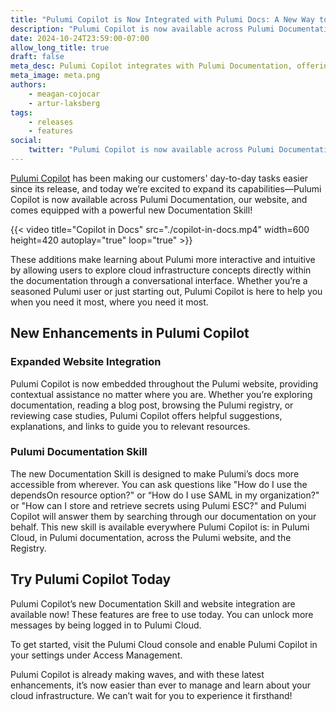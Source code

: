 ```yaml
---
title: "Pulumi Copilot is Now Integrated with Pulumi Docs: A New Way to Learn and Explore"
description: "Pulumi Copilot is now available across Pulumi Documentation, equipped with a new Documentation Skill, making learning Pulumi more interactive and intuitive."
date: 2024-10-24T23:59:00-07:00
allow_long_title: true
draft: false
meta_desc: Pulumi Copilot integrates with Pulumi Documentation, offering a conversational interface to make learning cloud infrastructure easier and more intuitive.
meta_image: meta.png
authors:
    - meagan-cojocar
    - artur-laksberg
tags:
    - releases
    - features
social:
    twitter: "Pulumi Copilot is now available across Pulumi Documentation and pulumi.com, and comes equipped with a powerful new Documentation Skill! Learn more by reading our blog:"
---
```


[Pulumi Copilot](/docs/pulumi-cloud/copilot/) has been making our customers' day-to-day tasks easier since its release, and today we’re excited to expand its capabilities—Pulumi Copilot is now available across Pulumi Documentation, our website, and comes equipped with a powerful new Documentation Skill!

<!--more-->
{{< video title="Copilot in Docs" src="./copilot-in-docs.mp4" width=600 height=420 autoplay="true" loop="true" >}}

These additions make learning about Pulumi more interactive and intuitive by allowing users to explore cloud infrastructure concepts directly within the documentation through a conversational interface. Whether you’re a seasoned Pulumi user or just starting out, Pulumi Copilot is here to help you when you need it most, where you need it most.

## New Enhancements in Pulumi Copilot

### Expanded Website Integration

Pulumi Copilot is now embedded throughout the Pulumi website, providing contextual assistance no matter where you are. Whether you’re exploring documentation, reading a blog post, browsing the Pulumi registry, or reviewing case studies, Pulumi Copilot offers helpful suggestions, explanations, and links to guide you to relevant resources.

### Pulumi Documentation Skill

The new Documentation Skill is designed to make Pulumi’s docs more accessible from wherever. You can ask questions like "How do I use the dependsOn resource option?" or “How do I use SAML in my organization?" or "How can I store and retrieve secrets using Pulumi ESC?" and Pulumi Copilot will answer them by searching through our documentation on your behalf. This new skill is available everywhere Pulumi Copilot is: in Pulumi Cloud, in Pulumi documentation, across the Pulumi website, and the Registry.

## Try Pulumi Copilot Today

Pulumi Copilot’s new Documentation Skill and website integration are available now! These features are free to use today. You can unlock more messages by being logged in to Pulumi Cloud.

To get started, visit the Pulumi Cloud console and enable Pulumi Copilot in your settings under Access Management.

Pulumi Copilot is already making waves, and with these latest enhancements, it’s now easier than ever to manage and learn about your cloud infrastructure. We can’t wait for you to experience it firsthand!
